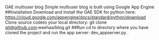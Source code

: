 GAE multiuser blog
Simple multiuser blog is built using Google App Engine
##Installation
Download and Install the GAE SDK for python here: https://cloud.google.com/appengine/docs/standard/python/download
Clone source codeto your local directory: git clone git@github.com:weehaa/blog.git
##Run
cd to directory where you have cloned the project and run the app server: dev_appserver.py .
